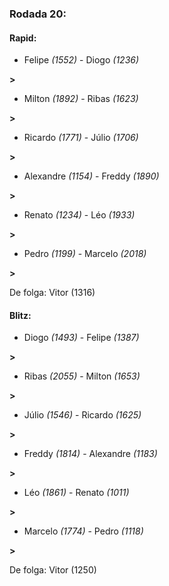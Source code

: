 ### Rodada 20:

#### Rapid:

* Felipe *(1552)*     -     Diogo *(1236)*

 **>** 
* Milton *(1892)*     -     Ribas *(1623)*

 **>** 
* Ricardo *(1771)*     -     Júlio *(1706)*

 **>** 
* Alexandre *(1154)*     -     Freddy *(1890)*

 **>** 
* Renato *(1234)*     -     Léo *(1933)*

 **>** 
* Pedro *(1199)*     -     Marcelo *(2018)*

 **>** 

De folga: Vitor (1316)

#### Blitz:

* Diogo *(1493)*     -     Felipe *(1387)*

 **>** 
* Ribas *(2055)*     -     Milton *(1653)*

 **>** 
* Júlio *(1546)*     -     Ricardo *(1625)*

 **>** 
* Freddy *(1814)*     -     Alexandre *(1183)*

 **>** 
* Léo *(1861)*     -     Renato *(1011)*

 **>** 
* Marcelo *(1774)*     -     Pedro *(1118)*

 **>** 

De folga: Vitor (1250)

